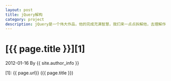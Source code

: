 ```yaml
---
layout: post
title: jQuery解构
category: project
description: jQuery是一个伟大作品，他的完成充满智慧，我们来一点点拆解他，去理解作者的思想精华。
---
```

# [{{ page.title }}][1]
2012-01-16 By {{ site.author_info }}


[Ted]:    http://wufawei.github.com  "Ted"
[1]:    {{ page.url}}  ({{ page.title }})
